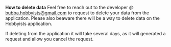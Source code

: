 **How to delete data**
Feel free to reach out to the developer @ bubba.hobbyists@gmail.com to request to delete your data from the application. Please also beaware there will be a way to delete data on the Hobbyists application.

If deleting from the application it will take several days, as it will generated a request and allow you cancel the request.
